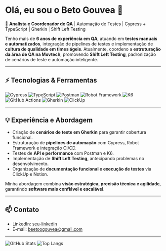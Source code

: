 # Olá, eu sou o Beto Gouvea 👋

🚀 **Analista e Coordenador de QA** | Automação de Testes | Cypress + TypeScript | Gherkin | Shift Left Testing  

Tenho mais de **6 anos de experiência em QA**, atuando em **testes manuais e automatizados**, integração de pipelines de testes e implementação de **cultura de qualidade em times ágeis**. Atualmente, coordeno a **estruturação da área de QA na Movtech**, promovendo **Shift Left Testing**, padronização de cenários de teste e automação inteligente.  

---

## ⚡ Tecnologias & Ferramentas

![Cypress](https://img.shields.io/badge/Cypress-100000?style=for-the-badge&logo=cypress&logoColor=white)
![TypeScript](https://img.shields.io/badge/TypeScript-007ACC?style=for-the-badge&logo=typescript&logoColor=white)
![Postman](https://img.shields.io/badge/Postman-FF6C37?style=for-the-badge&logo=postman&logoColor=white)
![Robot Framework](https://img.shields.io/badge/Robot_Framework-000000?style=for-the-badge&logo=robot-framework&logoColor=white)
![K6](https://img.shields.io/badge/K6-FF6F00?style=for-the-badge&logo=k6&logoColor=white)
![GitHub Actions](https://img.shields.io/badge/GitHub_Actions-2088FF?style=for-the-badge&logo=github-actions&logoColor=white)
![Gherkin](https://img.shields.io/badge/Gherkin-5C4EE5?style=for-the-badge)
![ClickUp](https://img.shields.io/badge/ClickUp-7B68EE?style=for-the-badge&logo=clickup&logoColor=white)

---

## 💡 Experiência e Abordagem

- Criação de **cenários de teste em Gherkin** para garantir cobertura funcional.  
- Estruturação de **pipelines de automação** com Cypress, Robot Framework e integração CI/CD.  
- Testes de **API e performance** com Postman e K6.  
- Implementação de **Shift Left Testing**, antecipando problemas no desenvolvimento.  
- Organização de **documentação funcional e execução de testes** via ClickUp e Notion.  

Minha abordagem combina **visão estratégica, precisão técnica e agilidade**, garantindo **software mais confiável e escalável**.

---

## 📫 Contato

- LinkedIn: [seu-linkedin](https://www.linkedin.com/in/betogouvea)  
- E-mail: beetoogouvea@gmail.com  

---

![GitHub Stats](https://github-readme-stats.vercel.app/api?username=BetoGouvea&show_icons=true&theme=dracula&hide=issues)
![Top Langs](https://github-readme-stats.vercel.app/api/top-langs/?username=BetoGouvea&layout=compact&theme=dracula)
